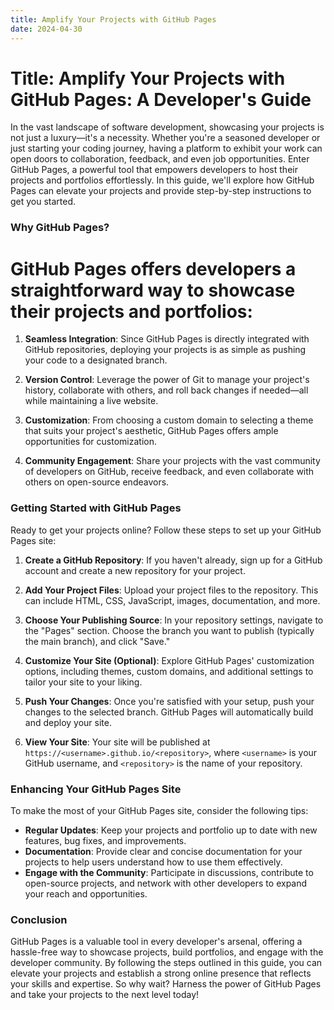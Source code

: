 ```yaml
---
title: Amplify Your Projects with GitHub Pages
date: 2024-04-30
---
```



# Title: Amplify Your Projects with GitHub Pages: A Developer's Guide

In the vast landscape of software development, showcasing your projects is not just a luxury—it's a necessity. Whether you're a seasoned developer or just starting your coding journey, having a platform to exhibit your work can open doors to collaboration, feedback, and even job opportunities. Enter GitHub Pages, a powerful tool that empowers developers to host their projects and portfolios effortlessly. In this guide, we'll explore how GitHub Pages can elevate your projects and provide step-by-step instructions to get you started.

### Why GitHub Pages?

# GitHub Pages offers developers a straightforward way to showcase their projects and portfolios:

1. **Seamless Integration**: Since GitHub Pages is directly integrated with GitHub repositories, deploying your projects is as simple as pushing your code to a designated branch.

2. **Version Control**: Leverage the power of Git to manage your project's history, collaborate with others, and roll back changes if needed—all while maintaining a live website.

3. **Customization**: From choosing a custom domain to selecting a theme that suits your project's aesthetic, GitHub Pages offers ample opportunities for customization.

4. **Community Engagement**: Share your projects with the vast community of developers on GitHub, receive feedback, and even collaborate with others on open-source endeavors.

### Getting Started with GitHub Pages

Ready to get your projects online? Follow these steps to set up your GitHub Pages site:

1. **Create a GitHub Repository**: If you haven't already, sign up for a GitHub account and create a new repository for your project.

2. **Add Your Project Files**: Upload your project files to the repository. This can include HTML, CSS, JavaScript, images, documentation, and more.

3. **Choose Your Publishing Source**: In your repository settings, navigate to the "Pages" section. Choose the branch you want to publish (typically the main branch), and click "Save."

4. **Customize Your Site (Optional)**: Explore GitHub Pages' customization options, including themes, custom domains, and additional settings to tailor your site to your liking.

5. **Push Your Changes**: Once you're satisfied with your setup, push your changes to the selected branch. GitHub Pages will automatically build and deploy your site.

6. **View Your Site**: Your site will be published at `https://<username>.github.io/<repository>`, where `<username>` is your GitHub username, and `<repository>` is the name of your repository.

### Enhancing Your GitHub Pages Site

To make the most of your GitHub Pages site, consider the following tips:

- **Regular Updates**: Keep your projects and portfolio up to date with new features, bug fixes, and improvements.
- **Documentation**: Provide clear and concise documentation for your projects to help users understand how to use them effectively.
- **Engage with the Community**: Participate in discussions, contribute to open-source projects, and network with other developers to expand your reach and opportunities.

### Conclusion

GitHub Pages is a valuable tool in every developer's arsenal, offering a hassle-free way to showcase projects, build portfolios, and engage with the developer community. By following the steps outlined in this guide, you can elevate your projects and establish a strong online presence that reflects your skills and expertise. So why wait? Harness the power of GitHub Pages and take your projects to the next level today!
